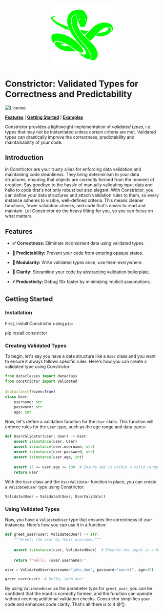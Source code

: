<div align=center>
        <img src='https://github.com/oelin/constrictor/blob/main/images/constrictor.svg' width=40%>
</div>

# Constrictor: Validated Types for Correctness and Predictability

![License](https://img.shields.io/badge/license-MIT-blue.svg)

[**Features**](#features) | [**Getting Started**](#getting-started) | [**Examples**](https://github.com/oelin/constrictor/tree/main/examples)

Constrictor provides a lightweight implementation of *validated types*, i.e. types that may not be instantiated unless certain criteria are met. Validated types can drastically improve the correctness, predictability and maintainability of your code.


Introduction
------------

 in Constrictor are your trusty allies for enforcing data validation and maintaining code cleanliness. They bring determinism to your data structures, ensuring that objects are correctly formed from the moment of creation. Say goodbye to the hassle of manually validating input data and hello to code that's not only robust but also elegant. With Constrictor, you can define your data structures and attach validation rules to them, so every instance adheres to visible, well-defined criteria. This means cleaner functions, fewer validation checks, and code that's easier to read and maintain. Let Constrictor do the heavy lifting for you, so you can focus on what matters.

Features
--------

* **✅ Correctness:** Eliminate inconsistent data using validated types.
  
* **🔄 Predictability:** Prevent your code from entering opaque states.

* **🧩 Modularity:** Write validated types once; use them everywhere.
  
* **🔮 Clarity:** Streamline your code by abstracting validation boilerplate.
  
* **⚡ Productivity:** Debug 10x faster by minimizing implicit assumptions.

Getting Started
---------------

### Installation

First, install Constrictor using `pip`:

pip install constrictor


### Creating Validated Types

To begin, let's say you have a data structure like a `User` class and you want to ensure it always follows specific rules. Here's how you can create a validated type using Constrictor:

```python
from dataclasses import dataclass
from constrictor import Validated

@dataclass(frozen=True)
class User:
    username: str
    password: str
    age: int
```

Now, let's define a validation function for the `User` class. This function will enforce rules for the `User` type, such as the age range and data types:

```python
def UserValidator(user: User) -> User:
    assert isinstance(user, User)
    assert isinstance(user.username, str)
    assert isinstance(user.password, str)
    assert isinstance(user.age, int)

    assert 13 <= user.age <= 100  # Ensure age is within a valid range
    return user
```

With the `User` class and the `UserValidator` function in place, you can create a `ValidatedUser` type using Constrictor:

```python
ValidatedUser = Validated(User, UserValidator)
```

### Using Validated Types

Now, you have a `ValidatedUser` type that ensures the correctness of `User` instances. Here's how you can use it in a function:

```python
def greet_user(user: ValidatedUser) -> str:
    """Greets the user by their username."""

    assert isinstance(user, ValidatedUser)  # Ensures the input is a ValidatedUser

    return f"Hello, {user.username}!"
```

```python
user = ValidatedUser(username="john_doe", password="secret", age=25)
```

```python
greet_user(user)  # Hello, john_doe!
```

By using `ValidatedUser` as the parameter type for `greet_user`, you can be confident that the input is correctly formed, and the function can operate without needing additional validation checks. Constrictor simplifies your code and enhances code clarity. That's all there is to it 😄👌.
